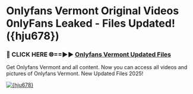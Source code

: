 # Onlyfans Vermont Original Videos 0nlyFans Leaked - Files Updated! ({hju678})

<h3>🔴 CLICK HERE 🌐==►► <a href="https://tinyurl.com/ms9xzufz" rel="nofollow">Onlyfans Vermont Updated Files</a></h3>

Get Onlyfans Vermont and all content. Now you can access all videos and pictures of Onlyfans Vermont. New Updated Files 2025!

[![{hju678}](https://i.imgur.com/PQ7UWWw.gif)](https://tinyurl.com/ms9xzufz)